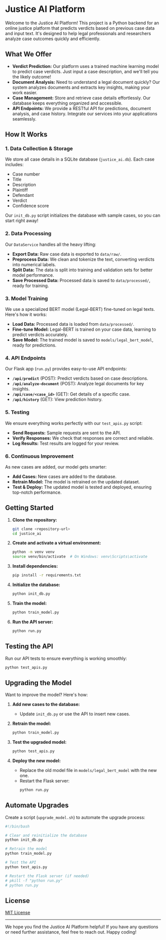 # Justice AI Platform

Welcome to the Justice AI Platform! This project is a Python backend for an online justice platform that predicts verdicts based on previous case data and input text. It's designed to help legal professionals and researchers analyze case outcomes quickly and efficiently.

## What We Offer

- **Verdict Prediction:** Our platform uses a trained machine learning model to predict case verdicts. Just input a case description, and we'll tell you the likely outcome!
- **Document Analysis:** Need to understand a legal document quickly? Our system analyzes documents and extracts key insights, making your work easier.
- **Case Management:** Store and retrieve case details effortlessly. Our database keeps everything organized and accessible.
- **API Endpoints:** We provide a RESTful API for predictions, document analysis, and case history. Integrate our services into your applications seamlessly.

## How It Works

### 1. **Data Collection & Storage**
We store all case details in a SQLite database (`justice_ai.db`). Each case includes:
- Case number
- Title
- Description
- Plaintiff
- Defendant
- Verdict
- Confidence score

Our `init_db.py` script initializes the database with sample cases, so you can start right away!

### 2. **Data Processing**
Our `DataService` handles all the heavy lifting:
- **Export Data:** Raw case data is exported to `data/raw/`.
- **Preprocess Data:** We clean and tokenize the text, converting verdicts into numerical labels.
- **Split Data:** The data is split into training and validation sets for better model performance.
- **Save Processed Data:** Processed data is saved to `data/processed/`, ready for training.

### 3. **Model Training**
We use a specialized BERT model (Legal-BERT) fine-tuned on legal texts. Here's how it works:
- **Load Data:** Processed data is loaded from `data/processed/`.
- **Fine-tune Model:** Legal-BERT is trained on your case data, learning to predict verdicts accurately.
- **Save Model:** The trained model is saved to `models/legal_bert_model`, ready for predictions.

### 4. **API Endpoints**
Our Flask app (`run.py`) provides easy-to-use API endpoints:
- **`/api/predict`** (POST): Predict verdicts based on case descriptions.
- **`/api/analyze-document`** (POST): Analyze legal documents for key insights.
- **`/api/case/<case_id>`** (GET): Get details of a specific case.
- **`/api/history`** (GET): View prediction history.

### 5. **Testing**
We ensure everything works perfectly with our `test_apis.py` script:
- **Send Requests:** Sample requests are sent to the API.
- **Verify Responses:** We check that responses are correct and reliable.
- **Log Results:** Test results are logged for your review.

### 6. **Continuous Improvement**
As new cases are added, our model gets smarter:
- **Add Cases:** New cases are added to the database.
- **Retrain Model:** The model is retrained on the updated dataset.
- **Test & Deploy:** The updated model is tested and deployed, ensuring top-notch performance.

## Getting Started

1. **Clone the repository:**
   ```sh
   git clone <repository-url>
   cd justice_ai
   ```

2. **Create and activate a virtual environment:**
   ```sh
   python -m venv venv
   source venv/bin/activate  # On Windows: venv\Scripts\activate
   ```

3. **Install dependencies:**
   ```sh
   pip install -r requirements.txt
   ```

4. **Initialize the database:**
   ```sh
   python init_db.py
   ```

5. **Train the model:**
   ```sh
   python train_model.py
   ```

6. **Run the API server:**
   ```sh
   python run.py
   ```

## Testing the API

Run our API tests to ensure everything is working smoothly:
```sh
python test_apis.py
```

## Upgrading the Model

Want to improve the model? Here's how:

1. **Add new cases to the database:**
   - Update `init_db.py` or use the API to insert new cases.

2. **Retrain the model:**
   ```sh
   python train_model.py
   ```

3. **Test the upgraded model:**
   ```sh
   python test_apis.py
   ```

4. **Deploy the new model:**
   - Replace the old model file in `models/legal_bert_model` with the new one.
   - Restart the Flask server:
     ```sh
     python run.py
     ```

## Automate Upgrades

Create a script (`upgrade_model.sh`) to automate the upgrade process:
```sh
#!/bin/bash

# Clear and reinitialize the database
python init_db.py

# Retrain the model
python train_model.py

# Test the API
python test_apis.py

# Restart the Flask server (if needed)
# pkill -f "python run.py"
# python run.py
```

## License

[MIT License](LICENSE)

---

We hope you find the Justice AI Platform helpful! If you have any questions or need further assistance, feel free to reach out. Happy coding! 